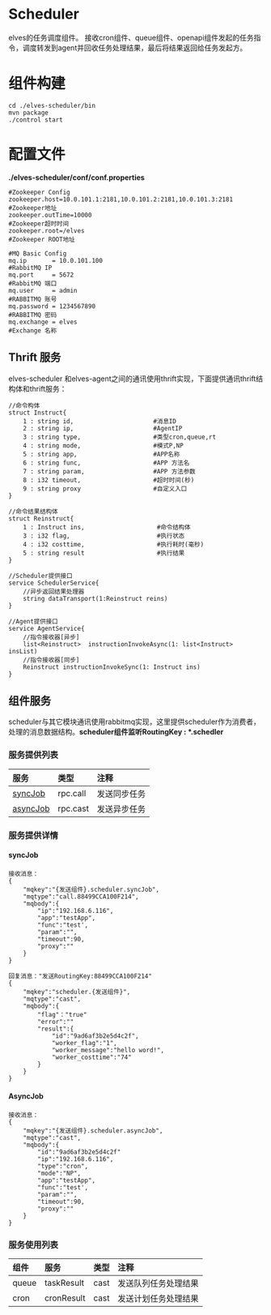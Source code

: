 # Scheduler

elves的任务调度组件。   接收cron组件、queue组件、openapi组件发起的任务指令，调度转发到agent并回收任务处理结果，最后将结果返回给任务发起方。

# 组件构建

```
cd ./elves-scheduler/bin
mvn package
./control start
```

# 配置文件

**./elves-scheduler/conf/conf.properties**

```
#Zookeeper Config
zookeeper.host=10.0.101.1:2181,10.0.101.2:2181,10.0.101.3:2181   #Zookeeper地址
zookeeper.outTime=10000                                          #Zookeeper超时时间
zookeeper.root=/elves                                            #Zookeeper ROOT地址  

#MQ Basic Config
mq.ip       = 10.0.101.100                                       #RabbitMQ IP
mq.port     = 5672                                               #RabbitMQ 端口
mq.user     = admin                                              #RABBITMQ 账号
mq.password = 1234567890                                         #RABBITMQ 密码
mq.exchange = elves                                              #Exchange 名称  
```

## Thrift 服务

elves-scheduler 和elves-agent之间的通讯使用thrift实现，下面提供通讯thrift结构体和thrift服务：

```
//命令构体
struct Instruct{
    1 : string id,                      #消息ID
    2 : string ip,                      #AgentIP
    3 : string type,                    #类型cron,queue,rt
    4 : string mode,                    #模式P,NP
    5 : string app,                     #APP名称
    6 : string func,                    #APP 方法名
    7 : string param,                   #APP 方法参数
    8 : i32 timeout,                    #超时时间(秒)
    9 : string proxy                    #自定义入口
}

//命令结果结构体
struct Reinstruct{
    1 : Instruct ins,                    #命令结构体
    3 : i32 flag,                        #执行状态
    4 : i32 costtime,                    #执行耗时(毫秒)
    5 : string result                    #执行结果
}
```

```
//Scheduler提供接口
service SchedulerService{
    //异步返回结果处理器
    string dataTransport(1:Reinstruct reins)
}

//Agent提供接口
service AgentService{
    //指令接收器[异步]
    list<Reinstruct>  instructionInvokeAsync(1: list<Instruct> insList)
    //指令接收器[同步]
    Reinstruct instructionInvokeSync(1: Instruct ins)
}
```

## 组件服务

scheduler与其它模块通讯使用rabbitmq实现，这里提供scheduler作为消费者，处理的消息数据结构。**scheduler组件监听RoutingKey : \*.schedler**

### 服务提供列表

| **服务** | **类型** | **注释** |
| :--- | :--- | :--- |
| [syncJob](#syncjob) | rpc.call | 发送同步任务 |
| [asyncJob](#asyncjob) | rpc.cast | 发送异步任务 |

### 服务提供详情

#### syncJob

```
接收消息：
{
    "mqkey":"{发送组件}.scheduler.syncJob",
    "mqtype":"call.88499CCA100F214",
    "mqbody":{
        "ip":"192.168.6.116",
        "app":"testApp",
        "func":"test',
        "param":"",
        "timeout":90,
        "proxy":""
    }
}

回复消息："发送RoutingKey:88499CCA100F214"
{
    "mqkey":"scheduler.{发送组件}",
    "mqtype":"cast",
    "mqbody":{
        "flag"："true"
        "error":""
        "result":{
            "id":"9ad6af3b2e5d4c2f",
            "worker_flag":"1",
            "worker_message":"hello word!",
            "worker_costtime":"74"
        }
    }
}
```

#### AsyncJob

```
接收消息：
{
    "mqkey":"{发送组件}.scheduler.asyncJob",
    "mqtype":"cast",
    "mqbody":{
        "id":"9ad6af3b2e5d4c2f"
        "ip":"192.168.6.116",
        "type":"cron",
        "mode":"NP",
        "app":"testApp",
        "func":"test',
        "param":"",
        "timeout":90,
        "proxy":""
    }
}
```

### 服务使用列表

| **组件** | **服务** | **类型** | **注释** |
| :--- | :--- | :--- | :--- |
| queue | taskResult | cast | 发送队列任务处理结果 |
| cron | cronResult | cast | 发送计划任务处理结果 |





